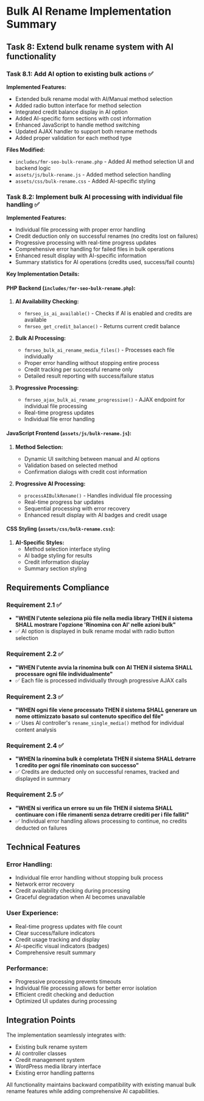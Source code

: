 # Bulk AI Rename Implementation Summary

## Task 8: Extend bulk rename system with AI functionality

### Task 8.1: Add AI option to existing bulk actions ✅

**Implemented Features:**
- Extended bulk rename modal with AI/Manual method selection
- Added radio button interface for method selection
- Integrated credit balance display in AI option
- Added AI-specific form sections with cost information
- Enhanced JavaScript to handle method switching
- Updated AJAX handler to support both rename methods
- Added proper validation for each method type

**Files Modified:**
- `includes/fmr-seo-bulk-rename.php` - Added AI method selection UI and backend logic
- `assets/js/bulk-rename.js` - Added method selection handling
- `assets/css/bulk-rename.css` - Added AI-specific styling

### Task 8.2: Implement bulk AI processing with individual file handling ✅

**Implemented Features:**
- Individual file processing with proper error handling
- Credit deduction only on successful renames (no credits lost on failures)
- Progressive processing with real-time progress updates
- Comprehensive error handling for failed files in bulk operations
- Enhanced result display with AI-specific information
- Summary statistics for AI operations (credits used, success/fail counts)

**Key Implementation Details:**

#### PHP Backend (`includes/fmr-seo-bulk-rename.php`):
1. **AI Availability Checking:**
   - `fmrseo_is_ai_available()` - Checks if AI is enabled and credits are available
   - `fmrseo_get_credit_balance()` - Returns current credit balance

2. **Bulk AI Processing:**
   - `fmrseo_bulk_ai_rename_media_files()` - Processes each file individually
   - Proper error handling without stopping entire process
   - Credit tracking per successful rename only
   - Detailed result reporting with success/failure status

3. **Progressive Processing:**
   - `fmrseo_ajax_bulk_ai_rename_progressive()` - AJAX endpoint for individual file processing
   - Real-time progress updates
   - Individual file error handling

#### JavaScript Frontend (`assets/js/bulk-rename.js`):
1. **Method Selection:**
   - Dynamic UI switching between manual and AI options
   - Validation based on selected method
   - Confirmation dialogs with credit cost information

2. **Progressive AI Processing:**
   - `processAIBulkRename()` - Handles individual file processing
   - Real-time progress bar updates
   - Sequential processing with error recovery
   - Enhanced result display with AI badges and credit usage

#### CSS Styling (`assets/css/bulk-rename.css`):
1. **AI-Specific Styles:**
   - Method selection interface styling
   - AI badge styling for results
   - Credit information display
   - Summary section styling

## Requirements Compliance

### Requirement 2.1 ✅
- **"WHEN l'utente seleziona più file nella media library THEN il sistema SHALL mostrare l'opzione 'Rinomina con AI' nelle azioni bulk"**
- ✅ AI option is displayed in bulk rename modal with radio button selection

### Requirement 2.2 ✅
- **"WHEN l'utente avvia la rinomina bulk con AI THEN il sistema SHALL processare ogni file individualmente"**
- ✅ Each file is processed individually through progressive AJAX calls

### Requirement 2.3 ✅
- **"WHEN ogni file viene processato THEN il sistema SHALL generare un nome ottimizzato basato sul contenuto specifico del file"**
- ✅ Uses AI controller's `rename_single_media()` method for individual content analysis

### Requirement 2.4 ✅
- **"WHEN la rinomina bulk è completata THEN il sistema SHALL detrarre 1 credito per ogni file rinominato con successo"**
- ✅ Credits are deducted only on successful renames, tracked and displayed in summary

### Requirement 2.5 ✅
- **"WHEN si verifica un errore su un file THEN il sistema SHALL continuare con i file rimanenti senza detrarre crediti per i file falliti"**
- ✅ Individual error handling allows processing to continue, no credits deducted on failures

## Technical Features

### Error Handling:
- Individual file error handling without stopping bulk process
- Network error recovery
- Credit availability checking during processing
- Graceful degradation when AI becomes unavailable

### User Experience:
- Real-time progress updates with file count
- Clear success/failure indicators
- Credit usage tracking and display
- AI-specific visual indicators (badges)
- Comprehensive result summary

### Performance:
- Progressive processing prevents timeouts
- Individual file processing allows for better error isolation
- Efficient credit checking and deduction
- Optimized UI updates during processing

## Integration Points

The implementation seamlessly integrates with:
- Existing bulk rename system
- AI controller classes
- Credit management system
- WordPress media library interface
- Existing error handling patterns

All functionality maintains backward compatibility with existing manual bulk rename features while adding comprehensive AI capabilities.